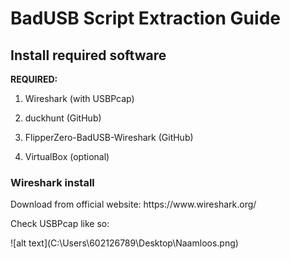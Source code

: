 <h1>BadUSB Script Extraction Guide</h1>

<h2>Install required software</h2>

**REQUIRED:**
1. <p>Wireshark (with USBPcap)</p>
2. <p>duckhunt (GitHub)</p>
3. <p>FlipperZero-BadUSB-Wireshark (GitHub)</p>
4. VirtualBox (optional)

<h3>Wireshark install</h3>
<p>Download from official website: https://www.wireshark.org/</p>
<p>Check USBPcap like so:</p>
![alt text](C:\Users\602126789\Desktop\Naamloos.png)
